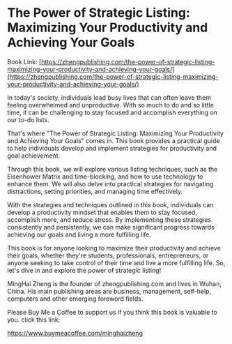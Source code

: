 # The Power of Strategic Listing: Maximizing Your Productivity and Achieving Your Goals

Book Link: [https://zhengpublishing.com/the-power-of-strategic-listing-maximizing-your-productivity-and-achieving-your-goals/](https://zhengpublishing.com/the-power-of-strategic-listing-maximizing-your-productivity-and-achieving-your-goals/)

In today's society, individuals lead busy lives that can often leave them feeling overwhelmed and unproductive. With so much to do and so little time, it can be challenging to stay focused and accomplish everything on our to-do lists.

That's where "The Power of Strategic Listing: Maximizing Your Productivity and Achieving Your Goals" comes in. This book provides a practical guide to help individuals develop and implement strategies for productivity and goal achievement.

Through this book, we will explore various listing techniques, such as the Eisenhower Matrix and time-blocking, and how to use technology to enhance them. We will also delve into practical strategies for navigating distractions, setting priorities, and managing time effectively.

With the strategies and techniques outlined in this book, individuals can develop a productivity mindset that enables them to stay focused, accomplish more, and reduce stress. By implementing these strategies consistently and persistently, we can make significant progress towards achieving our goals and living a more fulfilling life.

This book is for anyone looking to maximize their productivity and achieve their goals, whether they're students, professionals, entrepreneurs, or anyone seeking to take control of their time and live a more fulfilling life. So, let's dive in and explore the power of strategic listing!

MingHai Zheng is the founder of zhengpublishing.com and lives in Wuhan, China. His main publishing areas are business, management, self-help, computers and other emerging foreword fields.

Please Buy Me a Coffee to support us if you think this book is valuable to you. click this link:

https://www.buymeacoffee.com/minghaizheng
